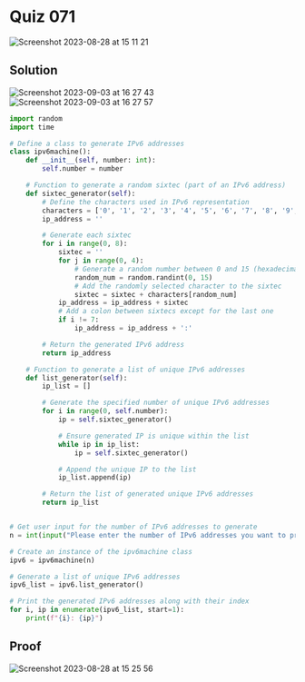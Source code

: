 # Quiz 071
<img width="max" alt="Screenshot 2023-08-28 at 15 11 21" src="https://github.com/2024sabuhiabbasov/Year_2/assets/111758436/fbc82d4b-8a27-439a-8f06-f27fd8b819ac">

## Solution
<img width="max" alt="Screenshot 2023-09-03 at 16 27 43" src="https://github.com/2024sabuhiabbasov/Year_2/assets/111758436/826e5925-d388-4147-aaae-7772f941a35b">
<img width="max" alt="Screenshot 2023-09-03 at 16 27 57" src="https://github.com/2024sabuhiabbasov/Year_2/assets/111758436/95093c19-6aac-49b4-aa02-806f2a3211ad">


```python
import random
import time

# Define a class to generate IPv6 addresses
class ipv6machine():
    def __init__(self, number: int):
        self.number = number

    # Function to generate a random sixtec (part of an IPv6 address)
    def sixtec_generator(self):
        # Define the characters used in IPv6 representation
        characters = ['0', '1', '2', '3', '4', '5', '6', '7', '8', '9', '0', 'A', 'B', 'C', 'D', 'E', 'F']
        ip_address = ''

        # Generate each sixtec
        for i in range(0, 8):
            sixtec = ''
            for j in range(0, 4):
                # Generate a random number between 0 and 15 (hexadecimal)
                random_num = random.randint(0, 15)
                # Add the randomly selected character to the sixtec
                sixtec = sixtec + characters[random_num]
            ip_address = ip_address + sixtec
            # Add a colon between sixtecs except for the last one
            if i != 7:
                ip_address = ip_address + ':'

        # Return the generated IPv6 address
        return ip_address

    # Function to generate a list of unique IPv6 addresses
    def list_generator(self):
        ip_list = []

        # Generate the specified number of unique IPv6 addresses
        for i in range(0, self.number):
            ip = self.sixtec_generator()

            # Ensure generated IP is unique within the list
            while ip in ip_list:
                ip = self.sixtec_generator()

            # Append the unique IP to the list
            ip_list.append(ip)

        # Return the list of generated unique IPv6 addresses
        return ip_list


# Get user input for the number of IPv6 addresses to generate
n = int(input("Please enter the number of IPv6 addresses you want to print: "))

# Create an instance of the ipv6machine class
ipv6 = ipv6machine(n)

# Generate a list of unique IPv6 addresses
ipv6_list = ipv6.list_generator()

# Print the generated IPv6 addresses along with their index
for i, ip in enumerate(ipv6_list, start=1):
    print(f"{i}: {ip}")
```

## Proof
<img width="max" alt="Screenshot 2023-08-28 at 15 25 56" src="https://github.com/2024sabuhiabbasov/Year_2/assets/111758436/e66a2341-1719-4613-a80e-2d75e40c5a1d">
